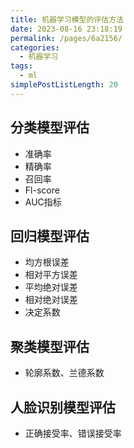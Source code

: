 ```yaml
---
title: 机器学习模型的评估方法
date: 2023-08-16 23:18:19
permalink: /pages/6a2156/
categories:
  - 机器学习
tags:
  - ml
simplePostListLength: 20
---
```

## 分类模型评估

- 准确率
- 精确率
- 召回率
- Fl-score
- AUC指标



## 回归模型评估

- 均方根误差
- 相对平方误差
- 平均绝对误差
- 相对绝对误差
- 决定系数



## 聚类模型评估

- 轮廓系数、兰德系数



## 人脸识别模型评估

- 正确接受率、错误接受率
